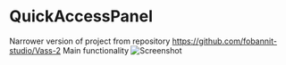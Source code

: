 # QuickAccessPanel
Narrower version of project from repository https://github.com/fobannit-studio/Vass-2
Main functionality
![Screenshot](Vass2/shcreenshot1.png)
